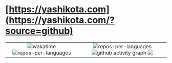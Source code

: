 # [https://yashikota.com](https://yashikota.com/?source=github)

<table align="center">
  <tr>
    <td align="center" width="45%">
      <img src="https://github-readme-stats.vercel.app/api/wakatime?layout=compact&username=kota&theme=radical&range=30_days&custom_title=Coding%20stats%20(last%2030%20days)" alt="wakatime">
      <img src="https://github-readme-stats.vercel.app/api/top-langs/?layout=compact&username=yashikota&theme=radical&private=false&langs_count=20" alt="repos-per-languages">
    </td>
    <td align="center">
      <img src="https://github-readme-stats.vercel.app/api?username=yashikota&show_icons=true&theme=merko" alt="repos-per-languages" alt="stat">
      <img src="https://github-readme-activity-graph.vercel.app/graph?username=yashikota&bg_color=000000&color=affdb1&line=affdb1&point=affdb1&area=true&hide_border=true" alt="github activity graph">
      <img src="https://streak-stats.demolab.com?user=yashikota&theme=dark&hide_border=true&date_format=%5BY.%5Dn.j">
    </td>
  </tr>
</table>
